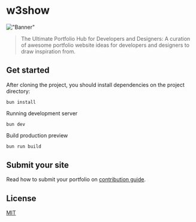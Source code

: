 <!-- GitAds-Verify: IC8KBUBJ2J1P2WSVAHF2UGXE8YV9S2AQ -->

# w3show

!["Banner"](/public//banner.png)

> The Ultimate Portfolio Hub for Developers and Designers: A curation of awesome portfolio website ideas for developers and designers to draw inspiration from.

## Get started

After cloning the project, you should install dependencies on the project directory:
```shell
bun install
```
Running development server
```shell
bun dev
```
Build production preview
```bash
bun run build
```
## Submit your site
Read how to submit your portfolio on [contribution guide](./components//section//guide//content.mdx).

## License
[MIT](./LICENSE)